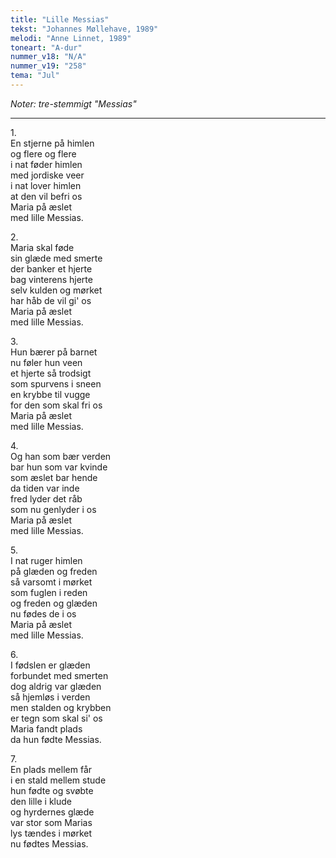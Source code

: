```yaml
---
title: "Lille Messias"
tekst: "Johannes Møllehave, 1989"
melodi: "Anne Linnet, 1989"
toneart: "A-dur"
nummer_v18: "N/A"
nummer_v19: "258"
tema: "Jul"
---
```

*Noter: tre-stemmigt "Messias"*

***

1\.\
En stjerne på himlen\
og flere og flere\
i nat føder himlen\
med jordiske veer\
i nat lover himlen\
at den vil befri os\
Maria på æslet\
med lille Messias.

2\.\
Maria skal føde\
sin glæde med smerte\
der banker et hjerte\
bag vinterens hjerte\
selv kulden og mørket\
har håb de vil gi' os\
Maria på æslet\
med lille Messias.

3\.\
Hun bærer på barnet\
nu føler hun veen\
et hjerte så trodsigt\
som spurvens i sneen\
en krybbe til vugge\
for den som skal fri os\
Maria på æslet\
med lille Messias.

4\.\
Og han som bær verden\
bar hun som var kvinde\
som æslet bar hende\
da tiden var inde\
fred lyder det råb\
som nu genlyder i os\
Maria på æslet\
med lille Messias.

5\.\
I nat ruger himlen\
på glæden og freden\
så varsomt i mørket\
som fuglen i reden\
og freden og glæden\
nu fødes de i os\
Maria på æslet\
med lille Messias.

6\.\
I fødslen er glæden\
forbundet med smerten\
dog aldrig var glæden\
så hjemløs i verden\
men stalden og krybben\
er tegn som skal si' os\
Maria fandt plads\
da hun fødte Messias.

7\.\
En plads mellem får\
i en stald mellem stude\
hun fødte og svøbte\
den lille i klude\
og hyrdernes glæde\
var stor som Marias\
lys tændes i mørket\
nu fødtes Messias.